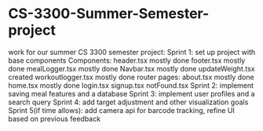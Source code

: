 # CS-3300-Summer-Semester-project
work for our summer CS 3300 semester project:
Sprint 1: set up project with base components
  Components:
    header.tsx
      mostly done
    footer.tsx
      mostly done
    mealLogger.tsx
      mostly done
    Navbar.tsx
      mostly done
    updateWeight.tsx
      created
    workoutlogger.tsx
      mostly done
  router pages:
    about.tsx
      mostly done
    home.tsx
      mostly done 
    login.tsx
    signup.tsx
    notFound.tsx
Sprint 2: implement saving meal features and a database
Sprint 3: implement user profiles and a search query
Sprint 4: add target adjustment and other visualization goals
Sprint 5(if time allows): add camera api for barcode tracking, refine UI based on previous feedback
